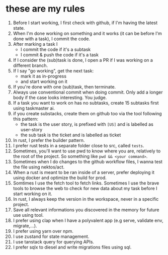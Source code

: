 # these are my rules

1. Before I start working, I first check with github, if I'm having the latest state.
2. When I'm done working on something and it works (it can be before I'm done with a task), I commit the code.
3. After marking a task I
    - I commit the code if it's a subtask
    - I commit & push the code if it's a task
4. If I consider the (sub)task is done, I open a PR if I was working on a different branch.
5. If I say "go working", get the next task:
    - mark it as in-progress
    - and start working on it
6. If you're done with one (sub)task, then terminate.
7. Always use conventional commit when doing commit. Only add a longer body if the case looks interesting. You judge.
8. If a task you want to work on has no subtasks, create 15 subtasks first using taskmaster ai.
9. if you create substacks, create them on github too via the tool following this pattern:
    - the task is the user story, is prefixed with `[US]` and is labelled as user-story
    - the sub task is the ticket and is labelled as ticket
10. In rust, I prefer the builder pattern.
11. I prefer rust tests in a separate folder close to src, called `tests`.
12. Sometimes, you'll want to use pwd to know where you are, relatively to the root of the project. So something like `pwd && <your command>`.
13. Sometimes when I do changes to the github workflow files, I wanna test the file using nektos/act.
14. When a rust is meant to be ran inside of a server, prefer deploying it using docker and optimize the build for prod.
15. Somtimes I use the fetch tool to fetch links. Sometimes I use the brave tools to browse the web to check for new data about my task before I start working on it.
16. In rust, I always keep the version in the workspace, never in a specific project.
17. Save all relevant informations you discovered in the memory for future use using tool.
18. I prefer using clap when I have a polyvalent app (e.g serve, validate env, migrate,...).
19. I prefer using yarn over npm.
20. I use zustand for state management.
21. I use tanstack query for querying APIs.
22. I prefer sqlx to diesel and write migrations files using sql.
